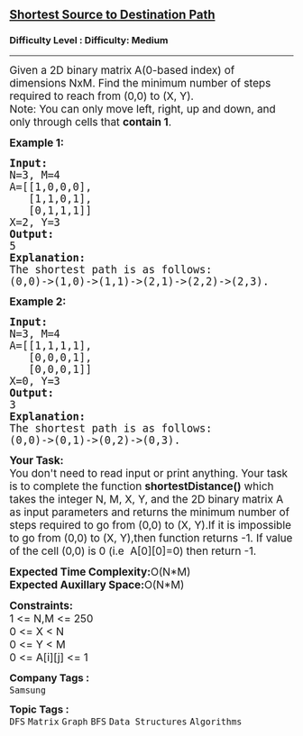 <h2><a href="https://www.geeksforgeeks.org/problems/shortest-source-to-destination-path3544/1?page=4&sprint=a663236c31453b969852f9ea22507634&sortBy=submissions">Shortest Source to Destination Path</a></h2><h3>Difficulty Level : Difficulty: Medium</h3><hr><div class="problems_problem_content__Xm_eO"><p><span style="font-size: 14pt;">Given a&nbsp;2D binary matrix A(0-based index) of dimensions NxM. Find the minimum number of steps required to reach from (0,0) to (X, Y).<br>Note: You can only move left, right, up and down, and only through cells that <strong>contain 1</strong>.</span></p>
<p><span style="font-size: 14pt;"><strong>Example 1:</strong></span></p>
<pre><span style="font-size: 14pt;"><strong>Input:</strong>
N=3, M=4
A=[[1,0,0,0], 
   [1,1,0,1],<br>   [0,1,1,1]]
X=2, Y=3 
<strong>Output:</strong>
5
<strong>Explanation:</strong>
The shortest path is as follows:
(0,0)-&gt;(1,0)-&gt;(1,1)-&gt;(2,1)-&gt;(2,2)-&gt;(2,3).</span></pre>
<p><span style="font-size: 14pt;"><strong>Example 2:</strong></span></p>
<pre><span style="font-size: 14pt;"><strong>Input:</strong>
N=3, M=4
A=[[1,1,1,1],
   [0,0,0,1],<br>   [0,0,0,1]]
X=0, Y=3
<strong>Output:</strong>
3
<strong>Explanation:</strong>
The shortest path is as follows:
(0,0)-&gt;(0,1)-&gt;(0,2)-&gt;(0,3).</span></pre>
<p><span style="font-size: 14pt;"><strong>Your Task:</strong><br>You don't need to read input or print anything. Your task is to complete the function <strong>shortestDistance()</strong> which takes the integer N, M, X, Y, and the 2D binary matrix A as input parameters and returns the minimum number of steps required to go from (0,0) to (X, Y).If it is impossible to go from (0,0) to&nbsp;(X, Y),then function returns -1. If value of the cell (0,0) is 0&nbsp;(i.e&nbsp; A[0][0]=0)&nbsp;then return -1.</span></p>
<p><span style="font-size: 14pt;"><strong>Expected Time Complexity:</strong>O(N*M)<br><strong>Expected Auxillary Space:</strong>O(N*M)</span></p>
<p><span style="font-size: 14pt;"><strong>Constraints:</strong><br>1 &lt;= N,M &lt;= 250<br></span><span style="font-size: 14pt;">0 &lt;= X &lt; N<br></span><span style="font-size: 14pt;">0 &lt;= Y &lt; M<br>0 &lt;= A[i][j] &lt;= 1</span></p></div><p><span style=font-size:18px><strong>Company Tags : </strong><br><code>Samsung</code>&nbsp;<br><p><span style=font-size:18px><strong>Topic Tags : </strong><br><code>DFS</code>&nbsp;<code>Matrix</code>&nbsp;<code>Graph</code>&nbsp;<code>BFS</code>&nbsp;<code>Data Structures</code>&nbsp;<code>Algorithms</code>&nbsp;